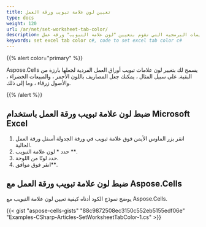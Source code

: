 ```yaml
---
title: تعيين لون علامة تبويب ورقة العمل
type: docs
weight: 120
url: /ar/net/set-worksheet-tab-color/
description: توضح هذه المقالة نموذج التعليمات البرمجية التي تقوم بتعيين "لون علامة التبويب" ورقة عمل Excel برمجيًا باستخدام مكتبة C# API أو .NET.
keywords: set excel tab color c#, code to set excel tab color c#
---
```

{{% alert color="primary" %}} 

Aspose.Cells يسمح لك بتغيير لون علامات تبويب أوراق العمل الفردية لجعلها بارزة من البقية. على سبيل المثال ، يمكنك جعل المصاريف باللون الأحمر ، والمبيعات الخضراء ، والأصول زرقاء ، وما إلى ذلك.

{{% /alert %}} 
##  **ضبط لون علامة تبويب ورقة العمل باستخدام Microsoft Excel**
1. انقر بزر الماوس الأيمن فوق علامة تبويب في ورقة الجدولة أسفل ورقة العمل الحالية.
1. حدد * لون علامة التبويب **.
1. حدد لونًا من اللوحة.
1. انقر فوق موافق**.
##  **ضبط لون علامة تبويب ورقة العمل مع Aspose.Cells**
يوضح نموذج الكود أدناه كيفية تعيين لون علامة التبويب مع Aspose.Cells.



{{< gist "aspose-cells-gists" "88c9872508ec3150c552eb5155edf06e" "Examples-CSharp-Articles-SetWorksheetTabColor-1.cs" >}}
